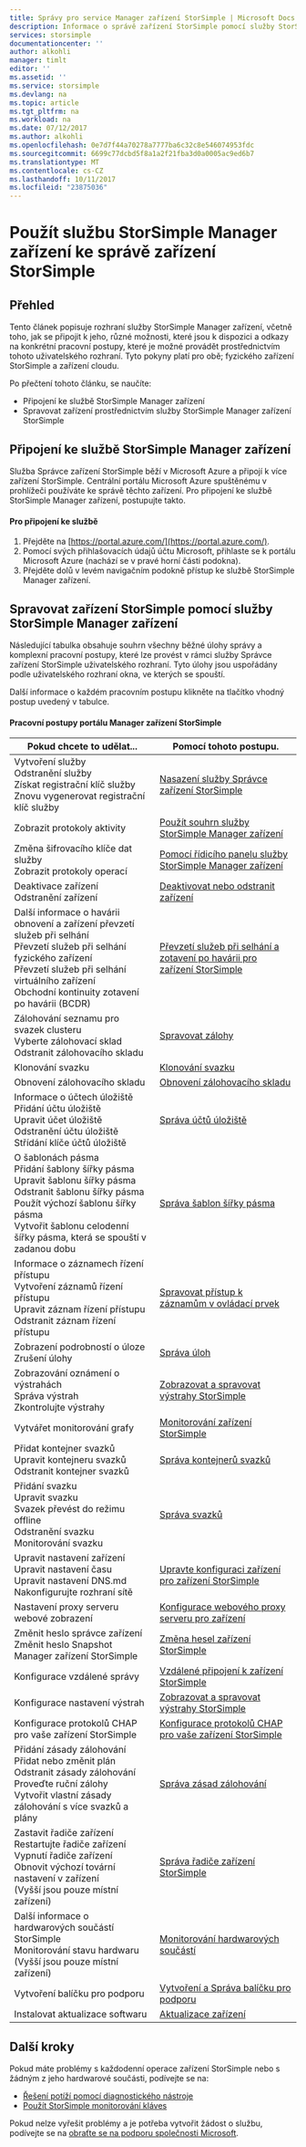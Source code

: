 ```yaml
---
title: Správy pro service Manager zařízení StorSimple | Microsoft Docs
description: Informace o správě zařízení StorSimple pomocí služby StorSimple Manager zařízení na portálu Azure.
services: storsimple
documentationcenter: ''
author: alkohli
manager: timlt
editor: ''
ms.assetid: ''
ms.service: storsimple
ms.devlang: na
ms.topic: article
ms.tgt_pltfrm: na
ms.workload: na
ms.date: 07/12/2017
ms.author: alkohli
ms.openlocfilehash: 0e7d7f44a70278a7777ba6c32c8e546074953fdc
ms.sourcegitcommit: 6699c77dcbd5f8a1a2f21fba3d0a0005ac9ed6b7
ms.translationtype: MT
ms.contentlocale: cs-CZ
ms.lasthandoff: 10/11/2017
ms.locfileid: "23875036"
---
```

# <a name="use-the-storsimple-device-manager-service-to-administer-your-storsimple-device"></a>Použít službu StorSimple Manager zařízení ke správě zařízení StorSimple

## <a name="overview"></a>Přehled

Tento článek popisuje rozhraní služby StorSimple Manager zařízení, včetně toho, jak se připojit k jeho, různé možnosti, které jsou k dispozici a odkazy na konkrétní pracovní postupy, které je možné provádět prostřednictvím tohoto uživatelského rozhraní. Tyto pokyny platí pro obě; fyzického zařízení StorSimple a zařízení cloudu.

Po přečtení tohoto článku, se naučíte:

* Připojení ke službě StorSimple Manager zařízení
* Spravovat zařízení prostřednictvím služby StorSimple Manager zařízení StorSimple

## <a name="connect-to-storsimple-device-manager-service"></a>Připojení ke službě StorSimple Manager zařízení

Služba Správce zařízení StorSimple běží v Microsoft Azure a připojí k více zařízení StorSimple. Centrální portálu Microsoft Azure spuštěnému v prohlížeči používáte ke správě těchto zařízení. Pro připojení ke službě StorSimple Manager zařízení, postupujte takto.

#### <a name="to-connect-to-the-service"></a>Pro připojení ke službě
1. Přejděte na [https://portal.azure.com/](https://portal.azure.com/).
2. Pomocí svých přihlašovacích údajů účtu Microsoft, přihlaste se k portálu Microsoft Azure (nachází se v pravé horní části podokna).
3. Přejděte dolů v levém navigačním podokně přístup ke službě StorSimple Manager zařízení.


## <a name="administer-storsimple-device-using-storsimple-device-manager-service"></a>Spravovat zařízení StorSimple pomocí služby StorSimple Manager zařízení

Následující tabulka obsahuje souhrn všechny běžné úlohy správy a komplexní pracovní postupy, které lze provést v rámci služby Správce zařízení StorSimple uživatelského rozhraní. Tyto úlohy jsou uspořádány podle uživatelského rozhraní okna, ve kterých se spouští.

Další informace o každém pracovním postupu klikněte na tlačítko vhodný postup uvedený v tabulce.

#### <a name="storsimple-device-manager-workflows"></a>Pracovní postupy portálu Manager zařízení StorSimple

| Pokud chcete to udělat... | Pomocí tohoto postupu. |
| --- | --- |
| Vytvoření služby</br>Odstranění služby</br>Získat registrační klíč služby</br>Znovu vygenerovat registrační klíč služby |[Nasazení služby Správce zařízení StorSimple](storsimple-8000-manage-service.md) |
| Zobrazit protokoly aktivity |[Použít souhrn služby StorSimple Manager zařízení](storsimple-8000-service-dashboard.md) |
| Změna šifrovacího klíče dat služby</br>Zobrazit protokoly operací |[Pomocí řídicího panelu služby StorSimple Manager zařízení](storsimple-8000-service-dashboard.md) |
| Deaktivace zařízení</br>Odstranění zařízení |[Deaktivovat nebo odstranit zařízení](storsimple-8000-deactivate-and-delete-device.md) |
| Další informace o havárii obnovení a zařízení převzetí služeb při selhání</br>Převzetí služeb při selhání fyzického zařízení</br>Převzetí služeb při selhání virtuálního zařízení</br>Obchodní kontinuity zotavení po havárii (BCDR) |[Převzetí služeb při selhání a zotavení po havárii pro zařízení StorSimple](storsimple-8000-device-failover-disaster-recovery.md) |
| Zálohování seznamu pro svazek clusteru</br>Vyberte zálohovací sklad</br>Odstranit zálohovacího skladu |[Spravovat zálohy](storsimple-8000-manage-backup-catalog.md) |
| Klonování svazku |[Klonování svazku](storsimple-8000-clone-volume-u2.md) |
| Obnovení zálohovacího skladu |[Obnovení zálohovacího skladu](storsimple-8000-restore-from-backup-set-u2.md) |
| Informace o účtech úložiště</br>Přidání účtu úložiště</br>Upravit účet úložiště</br>Odstranění účtu úložiště</br>Střídání klíče účtů úložiště |[Správa účtů úložiště](storsimple-8000-manage-storage-accounts.md) |
| O šablonách pásma</br>Přidání šablony šířky pásma</br>Upravit šablonu šířky pásma</br>Odstranit šablonu šířky pásma</br>Použít výchozí šablonu šířky pásma</br>Vytvořit šablonu celodenní šířky pásma, která se spouští v zadanou dobu |[Správa šablon šířky pásma](storsimple-8000-manage-bandwidth-templates.md) |
| Informace o záznamech řízení přístupu</br>Vytvoření záznamů řízení přístupu</br>Upravit záznam řízení přístupu</br>Odstranit záznam řízení přístupu |[Spravovat přístup k záznamům v ovládací prvek](storsimple-8000-manage-acrs.md) |
| Zobrazení podrobností o úloze</br>Zrušení úlohy |[Správa úloh](storsimple-8000-manage-jobs-u2.md) |
| Zobrazování oznámení o výstrahách</br>Správa výstrah</br>Zkontrolujte výstrahy |[Zobrazovat a spravovat výstrahy StorSimple](storsimple-8000-manage-alerts.md) |
| Vytvářet monitorování grafy |[Monitorování zařízení StorSimple](storsimple-monitor-device.md) |
| Přidat kontejner svazků</br>Upravit kontejneru svazků</br>Odstranit kontejner svazků |[Správa kontejnerů svazků](storsimple-8000-manage-volume-containers.md) |
| Přidání svazku</br>Upravit svazku</br>Svazek převést do režimu offline</br>Odstranění svazku</br>Monitorování svazku |[Správa svazků](storsimple-8000-manage-volumes-u2.md) |
| Upravit nastavení zařízení</br>Upravit nastavení času</br>Upravit nastavení DNS.md</br>Nakonfigurujte rozhraní sítě |[Upravte konfiguraci zařízení pro zařízení StorSimple](storsimple-8000-modify-device-config.md) |
| Nastavení proxy serveru webové zobrazení |[Konfigurace webového proxy serveru pro zařízení](storsimple-8000-configure-web-proxy.md) |
| Změnit heslo správce zařízení</br>Změnit heslo Snapshot Manager zařízení StorSimple |[Změna hesel zařízení StorSimple](storsimple-8000-change-passwords.md) |
| Konfigurace vzdálené správy |[Vzdálené připojení k zařízení StorSimple](storsimple-8000-remote-connect.md) |
| Konfigurace nastavení výstrah |[Zobrazovat a spravovat výstrahy StorSimple](storsimple-8000-manage-alerts.md) |
| Konfigurace protokolů CHAP pro vaše zařízení StorSimple |[Konfigurace protokolů CHAP pro vaše zařízení StorSimple](storsimple-configure-chap.md) |
| Přidání zásady zálohování</br>Přidat nebo změnit plán</br>Odstranit zásady zálohování</br>Proveďte ruční zálohy</br>Vytvořit vlastní zásady zálohování s více svazků a plány |[Správa zásad zálohování](storsimple-8000-manage-backup-policies-u2.md) |
| Zastavit řadiče zařízení</br>Restartujte řadiče zařízení</br>Vypnutí řadiče zařízení</br>Obnovit výchozí tovární nastavení v zařízení</br>(Vyšší jsou pouze místní zařízení) |[Správa řadiče zařízení StorSimple](storsimple-8000-manage-device-controller.md) |
| Další informace o hardwarových součástí StorSimple</br>Monitorování stavu hardwaru</br>(Vyšší jsou pouze místní zařízení) |[Monitorování hardwarových součástí](storsimple-8000-monitor-hardware-status.md) |
| Vytvoření balíčku pro podporu |[Vytvoření a Správa balíčku pro podporu](storsimple-8000-contact-microsoft-support.md#start-a-support-session-in-windows-powershell-for-storsimple) |
| Instalovat aktualizace softwaru |[Aktualizace zařízení](storsimple-update-device.md) |

## <a name="next-steps"></a>Další kroky

Pokud máte problémy s každodenní operace zařízení StorSimple nebo s žádným z jeho hardwarové součásti, podívejte se na:

* [Řešení potíží pomocí diagnostického nástroje](storsimple-8000-diagnostics.md)
* [Použít StorSimple monitorování kláves](storsimple-monitoring-indicators.md)

Pokud nelze vyřešit problémy a je potřeba vytvořit žádost o službu, podívejte se na [obraťte se na podporu společnosti Microsoft](storsimple-8000-contact-microsoft-support.md).

